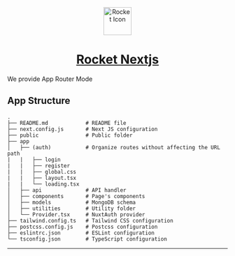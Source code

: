 <div align="center">
    <a href="https://github.com/app-generator/rocket-nextjs">
        <img src="https://github.com/app-generator/rocket-nextjs/blob/main/public/favicon.ico" width="64" height="64" alt="Rocket Icon">
    </a>
    <h1>
        <a href="https://github.com/app-generator/rocket-nextjs">
            Rocket Nextjs
        </a>
    </h1>
</div>

We provide App Router Mode

## App Structure
```
.
├── README.md            # README file
├── next.config.js       # Next JS configuration
├── public               # Public folder
├── app
│   ├── (auth)           # Organize routes without affecting the URL path
|   |   ├── login
|   |   ├── register
|   |   ├── global.css
|   |   ├── layout.tsx
|   |   └── loading.tsx
│   ├── api              # API handler
│   ├── components       # Page's components
│   ├── models           # MongoDB schema
│   ├── utilities        # Utility folder
│   └── Provider.tsx     # NuxtAuth provider
├── tailwind.config.ts   # Tailwind CSS configuration
├── postcss.config.js    # Postcss configuration
├── eslintrc.json        # ESLint configuration
└── tsconfig.json        # TypeScript configuration
```
----
